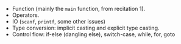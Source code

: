 - Function (mainly the `main` function, from recitation 1).
- Operators.
- IO (`scanf`, `printf`, some other issues)
- Type conversion: implicit casting and explicit type casting.
- Control flow: if-else (dangling else), switch-case, while, for, goto
